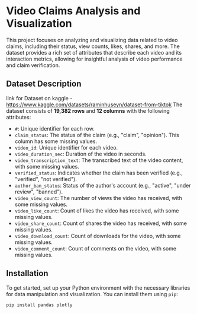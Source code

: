 # Video Claims Analysis and Visualization

This project focuses on analyzing and visualizing data related to video claims, including their status, view counts, likes, shares, and more. The dataset provides a rich set of attributes that describe each video and its interaction metrics, allowing for insightful analysis of video performance and claim verification.

## Dataset Description
link for Dataset on kaggle - https://www.kaggle.com/datasets/raminhuseyn/dataset-from-tiktok
The dataset consists of **19,382 rows** and **12 columns** with the following attributes:

- `#`: Unique identifier for each row.
- `claim_status`: The status of the claim (e.g., "claim", "opinion"). This column has some missing values.
- `video_id`: Unique identifier for each video.
- `video_duration_sec`: Duration of the video in seconds.
- `video_transcription_text`: The transcribed text of the video content, with some missing values.
- `verified_status`: Indicates whether the claim has been verified (e.g., "verified", "not verified").
- `author_ban_status`: Status of the author's account (e.g., "active", "under review", "banned").
- `video_view_count`: The number of views the video has received, with some missing values.
- `video_like_count`: Count of likes the video has received, with some missing values.
- `video_share_count`: Count of shares the video has received, with some missing values.
- `video_download_count`: Count of downloads for the video, with some missing values.
- `video_comment_count`: Count of comments on the video, with some missing values.

## Installation

To get started, set up your Python environment with the necessary libraries for data manipulation and visualization. You can install them using `pip`:

```bash
pip install pandas plotly


